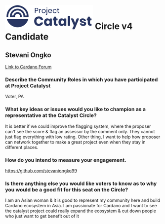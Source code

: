 # ![Project Catalyst](../assets/catalyst.svg) Circle v4 Candidate #

## Stevani Ongko ##

[Link to Cardano Forum](https://forum.cardano.org/t/stevani-ongko-platform-statement/109198)

### Describe the Community Roles in which you have participated at Project Catalyst ###

Voter, PA

### What key ideas or issues would you like to champion as a representative at the Catalyst Circle? ###

It is better if we could improve the flagging system, where the proposer can't see the score & flag an assessor by the comment only. They cannot just flag everything with low rating. Other thing, I want to help how proposer can network together to make a great project even when they stay in different places.

### How do you intend to measure your engagement. ###

https://github.com/stevaniongko99

### Is there anything else you would like voters to know as to why you would be a good fit for this seat on the Circle? ###

I am an Asian woman & it is good to represent my community here and build Cardano ecosystem in Asia. I am passionate for Cardano and I want to see the catalyst project could really expand the ecosystem & cut down people who just want to get benefit out of it